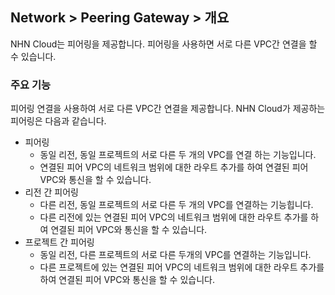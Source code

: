 ## Network > Peering Gateway > 개요
NHN Cloud는 피어링을 제공합니다. 피어링을 사용하면 서로 다른 VPC간 연결을 할 수 있습니다.

### 주요 기능
피어링 연결을 사용하여 서로 다른 VPC간 연결을 제공합니다. NHN Cloud가 제공하는 피어링은 다음과 같습니다.
* 피어링
    * 동일 리전, 동일 프로젝트의 서로 다른 두 개의 VPC를 연결 하는 기능입니다.
    * 연결된 피어 VPC의 네트워크 범위에 대한 라우트 추가를 하여 연결된 피어 VPC와 통신을 할 수 있습니다. 
* 리전 간 피어링
    * 다른 리전, 동일 프로젝트의 서로 다른 두 개의 VPC를 연결하는 기능힙니다.
    * 다른 리전에 있는 연결된 피어 VPC의 네트워크 범위에 대한 라우트 추가를 하여 연결된 피어 VPC와 통신을 할 수 있습니다.
* 프로젝트 간 피어링
    * 동일 리전, 다른 프로젝트의 서로 다른 두개의 VPC를 연결하는 기능입니다.
    * 다른 프로젝트에 있는 연결된 피어 VPC의 네트워크 범위에 대한 라우트 추가를 하여 연결된 피어 VPC와 통신을 할 수 있습니다. 
